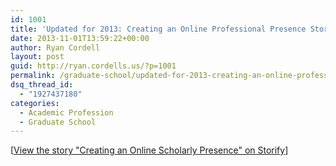 ```yaml
---
id: 1001
title: 'Updated for 2013: Creating an Online Professional Presence Storify'
date: 2013-11-01T13:59:22+00:00
author: Ryan Cordell
layout: post
guid: http://ryan.cordells.us/?p=1001
permalink: /graduate-school/updated-for-2013-creating-an-online-professional-presence-storify/
dsq_thread_id:
  - "1927437180"
categories:
  - Academic Profession
  - Graduate School
---
```

<!--more-->
<div class="storify">[<a href="//storify.com/ryancordell/creating-an-online-scholarly-presence" target="_blank">View the story "Creating an Online Scholarly Presence" on Storify</a>]</div>